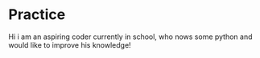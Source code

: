 # Practice
Hi i am an aspiring coder currently in school, who nows some python and would like to improve his knowledge!
